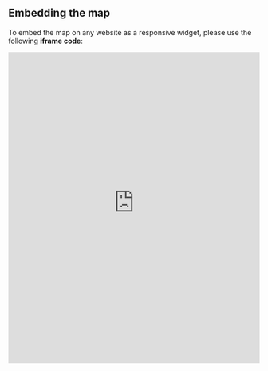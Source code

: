 ## Embedding the map

To embed the map on any website as a responsive widget, please use the following **iframe code**:

<iframe title="Euranet Map" aria-label="Map" id="euranet-map-map-importance-green-skills-companies" src="https://map-importance-green-skills-companies.vercel.app" scrolling="no" frameborder="0"style="width: 0; min-width: 100% !important; border: none;" height="624"></iframe><script type="text/javascript">window.addEventListener("message",e=>{if("https://map-importance-green-skills-companies.vercel.app"!==e.origin)return;let t=e.data;if(t.height){document.getElementById("euranet-map-map-importance-green-skills-companies").height=t.height+"px"}},!1)</script>